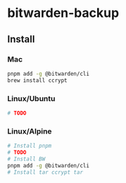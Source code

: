 # bitwarden-backup

## Install
### Mac
```bash
pnpm add -g @bitwarden/cli
brew install ccrypt
```

### Linux/Ubuntu
```bash
# TODO
```

### Linux/Alpine
```bash
# Install pnpm
# TODO
# Install BW
pnpm add -g @bitwarden/cli
# Install tar ccrypt tar
```
